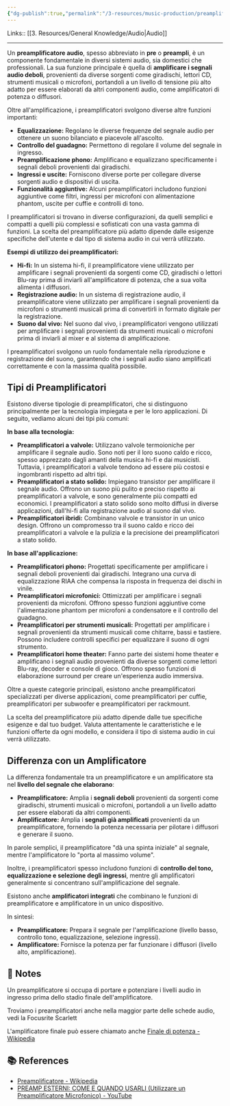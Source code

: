 ```yaml
---
{"dg-publish":true,"permalink":"/3-resources/music-production/preamplificatore/"}
---
```


Links:: [[3. Resources/General Knowledge/Audio\|Audio]] 

---
Un **preamplificatore audio**, spesso abbreviato in **pre** o **preampli**, è un componente fondamentale in diversi sistemi audio, sia domestici che professionali. La sua funzione principale è quella di **amplificare i segnali audio deboli**, provenienti da diverse sorgenti come giradischi, lettori CD, strumenti musicali o microfoni, portandoli a un livello di tensione più alto adatto per essere elaborati da altri componenti audio, come amplificatori di potenza o diffusori.

Oltre all'amplificazione, i preamplificatori svolgono diverse altre funzioni importanti:

- **Equalizzazione:** Regolano le diverse frequenze del segnale audio per ottenere un suono bilanciato e piacevole all'ascolto.
- **Controllo del guadagno:** Permettono di regolare il volume del segnale in ingresso.
- **Preamplificazione phono:** Amplificano e equalizzano specificamente i segnali deboli provenienti dai giradischi.
- **Ingressi e uscite:** Forniscono diverse porte per collegare diverse sorgenti audio e dispositivi di uscita.
- **Funzionalità aggiuntive:** Alcuni preamplificatori includono funzioni aggiuntive come filtri, ingressi per microfoni con alimentazione phantom, uscite per cuffie e controlli di tono.

I preamplificatori si trovano in diverse configurazioni, da quelli semplici e compatti a quelli più complessi e sofisticati con una vasta gamma di funzioni. La scelta del preamplificatore più adatto dipende dalle esigenze specifiche dell'utente e dal tipo di sistema audio in cui verrà utilizzato.

**Esempi di utilizzo dei preamplificatori:**

- **Hi-fi:** In un sistema hi-fi, il preamplificatore viene utilizzato per amplificare i segnali provenienti da sorgenti come CD, giradischi o lettori Blu-ray prima di inviarli all'amplificatore di potenza, che a sua volta alimenta i diffusori.
- **Registrazione audio:** In un sistema di registrazione audio, il preamplificatore viene utilizzato per amplificare i segnali provenienti da microfoni o strumenti musicali prima di convertirli in formato digitale per la registrazione.
- **Suono dal vivo:** Nel suono dal vivo, i preamplificatori vengono utilizzati per amplificare i segnali provenienti da strumenti musicali o microfoni prima di inviarli al mixer e al sistema di amplificazione.

I preamplificatori svolgono un ruolo fondamentale nella riproduzione e registrazione del suono, garantendo che i segnali audio siano amplificati correttamente e con la massima qualità possibile.

## Tipi di Preamplificatori

Esistono diverse tipologie di preamplificatori, che si distinguono principalmente per la tecnologia impiegata e per le loro applicazioni. Di seguito, vediamo alcuni dei tipi più comuni:

**In base alla tecnologia:**

* **Preamplificatori a valvole:** Utilizzano valvole termoioniche per amplificare il segnale audio. Sono noti per il loro suono caldo e ricco, spesso apprezzato dagli amanti della musica hi-fi e dai musicisti. Tuttavia, i preamplificatori a valvole tendono ad essere più costosi e ingombranti rispetto ad altri tipi.
* **Preamplificatori a stato solido:** Impiegano transistor per amplificare il segnale audio. Offrono un suono più pulito e preciso rispetto ai preamplificatori a valvole, e sono generalmente più compatti ed economici. I preamplificatori a stato solido sono molto diffusi in diverse applicazioni, dall'hi-fi alla registrazione audio al suono dal vivo.
* **Preamplificatori ibridi:** Combinano valvole e transistor in un unico design. Offrono un compromesso tra il suono caldo e ricco dei preamplificatori a valvole e la pulizia e la precisione dei preamplificatori a stato solido.

**In base all'applicazione:**

* **Preamplificatori phono:** Progettati specificamente per amplificare i segnali deboli provenienti dai giradischi. Integrano una curva di equalizzazione RIAA che compensa la risposta in frequenza dei dischi in vinile.
* **Preamplificatori microfonici:** Ottimizzati per amplificare i segnali provenienti da microfoni. Offrono spesso funzioni aggiuntive come l'alimentazione phantom per microfoni a condensatore e il controllo del guadagno.
* **Preamplificatori per strumenti musicali:** Progettati per amplificare i segnali provenienti da strumenti musicali come chitarre, bassi e tastiere. Possono includere controlli specifici per equalizzare il suono di ogni strumento.
* **Preamplificatori home theater:** Fanno parte dei sistemi home theater e amplificano i segnali audio provenienti da diverse sorgenti come lettori Blu-ray, decoder e console di gioco. Offrono spesso funzioni di elaborazione surround per creare un'esperienza audio immersiva.

Oltre a queste categorie principali, esistono anche preamplificatori specializzati per diverse applicazioni, come preamplificatori per cuffie, preamplificatori per subwoofer e preamplificatori per rackmount.

La scelta del preamplificatore più adatto dipende dalle tue specifiche esigenze e dal tuo budget. Valuta attentamente le caratteristiche e le funzioni offerte da ogni modello, e considera il tipo di sistema audio in cui verrà utilizzato.

## Differenza con un Amplificatore

La differenza fondamentale tra un preamplificatore e un amplificatore sta nel **livello del segnale che elaborano**:

- **Preamplificatore:** Amplia i **segnali deboli** provenienti da sorgenti come giradischi, strumenti musicali o microfoni, portandoli a un livello adatto per essere elaborati da altri componenti.
- **Amplificatore:** Amplia i **segnali già amplificati** provenienti da un preamplificatore, fornendo la potenza necessaria per pilotare i diffusori e generare il suono.

In parole semplici, il preamplificatore "dà una spinta iniziale" al segnale, mentre l'amplificatore lo "porta al massimo volume".

Inoltre, i preamplificatori spesso includono funzioni di **controllo del tono, equalizzazione e selezione degli ingressi**, mentre gli amplificatori generalmente si concentrano sull'amplificazione del segnale.

Esistono anche **amplificatori integrati** che combinano le funzioni di preamplificatore e amplificatore in un unico dispositivo.

In sintesi:

- **Preamplificatore:** Prepara il segnale per l'amplificazione (livello basso, controllo tono, equalizzazione, selezione ingressi).
- **Amplificatore:** Fornisce la potenza per far funzionare i diffusori (livello alto, amplificazione).




## 📝 Notes

Un preamplificatore si occupa di portare e potenziare i livelli audio in ingresso prima dello stadio finale dell'amplificatore. 

Troviamo i preamplificatori anche nella maggior parte delle schede audio, vedi la Focusrite Scarlett 

L'amplificatore finale può essere chiamato anche [Finale di potenza - Wikipedia](https://it.wikipedia.org/wiki/Finale_di_potenza)

## 📚 References

- [Preamplificatore - Wikipedia](https://it.wikipedia.org/wiki/Preamplificatore)
- [PREAMP ESTERNI: COME E QUANDO USARLI (Utilizzare un Preamplificatore Microfonico) - YouTube](https://www.youtube.com/watch?v=eDHVr-VaxEo)